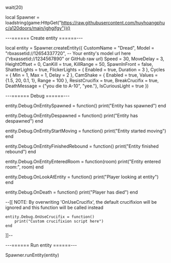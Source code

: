 wait(20)

local Spawner = loadstring(game:HttpGet("https://raw.githubusercontent.com/huyhoangphuc/a120doors/main/jghgifgy"))()

---====== Create entity ======---

local entity = Spawner.createEntity({
    CustomName = "Dread",
    Model = "rbxassetid://12654337720", -- Your entity's model url here ("rbxassetid://1234567890" or GitHub raw url)
    Speed = 30,
    MoveDelay = 3,
    HeightOffset = 0,
    CanKill = true,
    KillRange = 50,
    SpawnInFront = false,
    ShatterLights = true,
    FlickerLights = {
        Enabled = true,
        Duration = 3
    },
    Cycles = {
        Min = 1,
        Max = 1,
        Delay = 2
    },
    CamShake = {
        Enabled = true,
        Values = {1.5, 20, 0.1, 1},
        Range = 100
    },
    ResistCrucifix = true,
    BreakCrucifix = true,
    DeathMessage = {"you die to A-10", "yee."},
    IsCuriousLight = true
})

---====== Debug ======---

entity.Debug.OnEntitySpawned = function()
    print("Entity has spawned")
end

entity.Debug.OnEntityDespawned = function()
    print("Entity has despawned")
end

entity.Debug.OnEntityStartMoving = function()
    print("Entity started moving")
end

entity.Debug.OnEntityFinishedRebound = function()
    print("Entity finished rebound")
end

entity.Debug.OnEntityEnteredRoom = function(room)
    print("Entity entered room:", room)
end

entity.Debug.OnLookAtEntity = function()
    print("Player looking at entity")
end

entity.Debug.OnDeath = function()
    print("Player has died")
end

--[[
    NOTE: By overwriting 'OnUseCrucifix', the default crucifixion will be ignored and this function will be called instead

    entity.Debug.OnUseCrucifix = function()
        print("Custom crucifixion script here")
    end
]]--

---====== Run entity ======---

Spawner.runEntity(entity)
